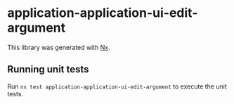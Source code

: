 # application-application-ui-edit-argument

This library was generated with [Nx](https://nx.dev).

## Running unit tests

Run `nx test application-application-ui-edit-argument` to execute the unit tests.
